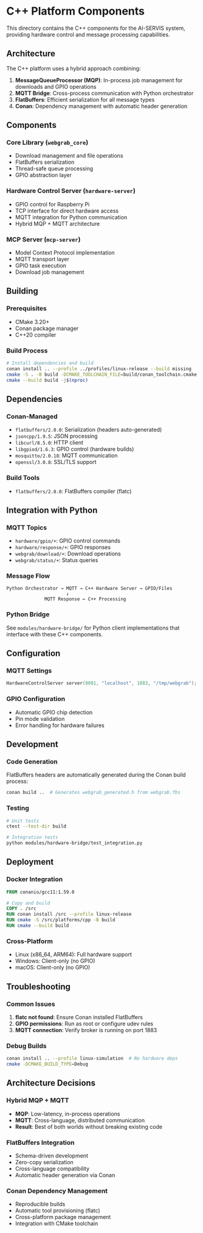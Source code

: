 # C++ Platform Components

This directory contains the C++ components for the AI-SERVIS system, providing hardware control and message processing capabilities.

## Architecture

The C++ platform uses a hybrid approach combining:

1. **MessageQueueProcessor (MQP)**: In-process job management for downloads and GPIO operations
2. **MQTT Bridge**: Cross-process communication with Python orchestrator
3. **FlatBuffers**: Efficient serialization for all message types
4. **Conan**: Dependency management with automatic header generation

## Components

### Core Library (`webgrab_core`)
- Download management and file operations
- FlatBuffers serialization
- Thread-safe queue processing
- GPIO abstraction layer

### Hardware Control Server (`hardware-server`)
- GPIO control for Raspberry Pi
- TCP interface for direct hardware access
- MQTT integration for Python communication
- Hybrid MQP + MQTT architecture

### MCP Server (`mcp-server`)
- Model Context Protocol implementation
- MQTT transport layer
- GPIO task execution
- Download job management

## Building

### Prerequisites
- CMake 3.20+
- Conan package manager
- C++20 compiler

### Build Process
```bash
# Install dependencies and build
conan install .. --profile ../profiles/linux-release --build missing
cmake -S . -B build -DCMAKE_TOOLCHAIN_FILE=build/conan_toolchain.cmake
cmake --build build -j$(nproc)
```

## Dependencies

### Conan-Managed
- `flatbuffers/2.0.0`: Serialization (headers auto-generated)
- `jsoncpp/1.9.5`: JSON processing
- `libcurl/8.5.0`: HTTP client
- `libgpiod/1.6.3`: GPIO control (hardware builds)
- `mosquitto/2.0.18`: MQTT communication
- `openssl/3.0.8`: SSL/TLS support

### Build Tools
- `flatbuffers/2.0.0`: FlatBuffers compiler (flatc)

## Integration with Python

### MQTT Topics
- `hardware/gpio/+`: GPIO control commands
- `hardware/response/+`: GPIO responses
- `webgrab/download/+`: Download operations
- `webgrab/status/+`: Status queries

### Message Flow
```
Python Orchestrator → MQTT → C++ Hardware Server → GPIO/Files
                      ↓
              MQTT Response ← C++ Processing
```

### Python Bridge
See `modules/hardware-bridge/` for Python client implementations that interface with these C++ components.

## Configuration

### MQTT Settings
```cpp
HardwareControlServer server(8081, "localhost", 1883, "/tmp/webgrab");
```

### GPIO Configuration
- Automatic GPIO chip detection
- Pin mode validation
- Error handling for hardware failures

## Development

### Code Generation
FlatBuffers headers are automatically generated during the Conan build process:

```bash
conan build ..  # Generates webgrab_generated.h from webgrab.fbs
```

### Testing
```bash
# Unit tests
ctest --test-dir build

# Integration tests
python modules/hardware-bridge/test_integration.py
```

## Deployment

### Docker Integration
```dockerfile
FROM conanio/gcc11:1.59.0

# Copy and build
COPY . /src
RUN conan install /src --profile linux-release
RUN cmake -S /src/platforms/cpp -B build
RUN cmake --build build
```

### Cross-Platform
- Linux (x86_64, ARM64): Full hardware support
- Windows: Client-only (no GPIO)
- macOS: Client-only (no GPIO)

## Troubleshooting

### Common Issues
1. **flatc not found**: Ensure Conan installed FlatBuffers
2. **GPIO permissions**: Run as root or configure udev rules
3. **MQTT connection**: Verify broker is running on port 1883

### Debug Builds
```bash
conan install .. --profile linux-simulation  # No hardware deps
cmake -DCMAKE_BUILD_TYPE=Debug
```

## Architecture Decisions

### Hybrid MQP + MQTT
- **MQP**: Low-latency, in-process operations
- **MQTT**: Cross-language, distributed communication
- **Result**: Best of both worlds without breaking existing code

### FlatBuffers Integration
- Schema-driven development
- Zero-copy serialization
- Cross-language compatibility
- Automatic header generation via Conan

### Conan Dependency Management
- Reproducible builds
- Automatic tool provisioning (flatc)
- Cross-platform package management
- Integration with CMake toolchain
